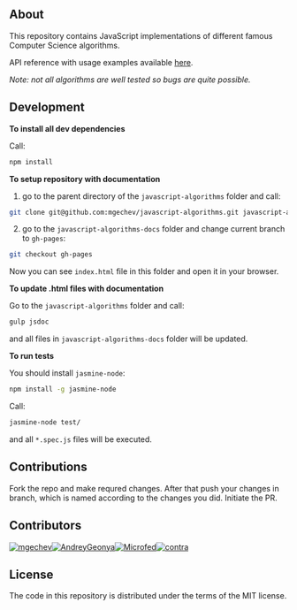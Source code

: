 ## About

This repository contains JavaScript implementations of different famous Computer Science algorithms.

API reference with usage examples available <a href="https://mgechev.github.io/javascript-algorithms/" target="_blank">here</a>.

*Note: not all algorithms are well tested so bugs are quite possible.*

## Development

**To install all dev dependencies**

Call:

```bash
npm install
```

**To setup repository with documentation**

1) go to the parent directory of the `javascript-algorithms` folder and call:

```bash
git clone git@github.com:mgechev/javascript-algorithms.git javascript-algorithms-docs
```

2) go to the `javascript-algorithms-docs` folder and change current branch to `gh-pages`:

```bash
git checkout gh-pages
```

Now you can see `index.html` file in this folder and open it in your browser. 

**To update .html files with documentation**

Go to the `javascript-algorithms` folder and call:

```bash
gulp jsdoc 
```

and all files in `javascript-algorithms-docs` folder will be updated.

**To run tests**

You should install `jasmine-node`:

```bash
npm install -g jasmine-node
```

Call:

```bash
jasmine-node test/
```

and all `*.spec.js` files will be executed.

## Contributions

Fork the repo and make requred changes. After that push your changes in branch, which is named according to the changes you did.
Initiate the PR.

## Contributors

[![mgechev](https://avatars.githubusercontent.com/u/455023?v=3&s=117)](https://github.com/mgechev)[![AndreyGeonya](https://avatars.githubusercontent.com/u/773648?v=3&s=117)](https://github.com/AndreyGeonya)[![Microfed](https://avatars.githubusercontent.com/u/613179?v=3&s=117)](https://github.com/Microfed)[![contra](https://avatars.githubusercontent.com/u/425716?v=3&s=117)](https://github.com/contra)

## License

The code in this repository is distributed under the terms of the MIT license.